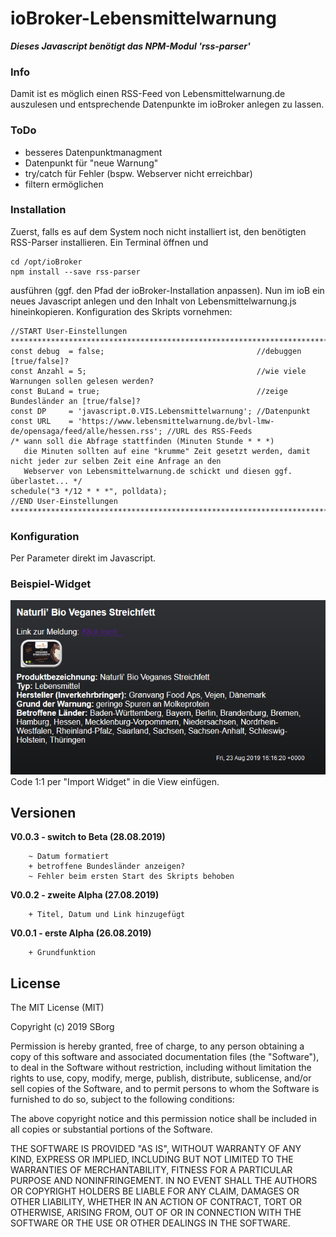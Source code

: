 <h1>ioBroker-Lebensmittelwarnung</h1>

***Dieses Javascript benötigt das NPM-Modul 'rss-parser'***

### Info
Damit ist es möglich einen RSS-Feed von Lebensmittelwarnung.de auszulesen und entsprechende Datenpunkte im 
ioBroker anlegen zu lassen.


### ToDo
- besseres Datenpunktmanagment
- Datenpunkt für "neue Warnung"
- try/catch für Fehler (bspw. Webserver nicht erreichbar)
- filtern ermöglichen

### Installation
Zuerst, falls es auf dem System noch nicht installiert ist, den benötigten RSS-Parser installieren. Ein Terminal
öffnen und 
```
cd /opt/ioBroker
npm install --save rss-parser
```
ausführen (ggf. den Pfad der ioBroker-Installation anpassen).
Nun im ioB ein neues Javascript anlegen und den Inhalt von Lebensmittelwarnung.js hineinkopieren.
Konfiguration des Skripts vornehmen:
```
//START User-Einstellungen ***********************************************************************************************
const debug  = false;                                  //debuggen [true/false]?
const Anzahl = 5;                                      //wie viele Warnungen sollen gelesen werden?
const BuLand = true;                                   //zeige Bundesländer an [true/false]?
const DP     = 'javascript.0.VIS.Lebensmittelwarnung'; //Datenpunkt
const URL    = 'https://www.lebensmittelwarnung.de/bvl-lmw-de/opensaga/feed/alle/hessen.rss'; //URL des RSS-Feeds
/* wann soll die Abfrage stattfinden (Minuten Stunde * * *)
   die Minuten sollten auf eine "krumme" Zeit gesetzt werden, damit nicht jeder zur selben Zeit eine Anfrage an den
   Webserver von Lebensmittelwarnung.de schickt und diesen ggf. überlastet... */
schedule("3 */12 * * *", polldata);
//END User-Einstellungen *************************************************************************************************
```
   
### Konfiguration
Per Parameter direkt im Javascript.

### Beispiel-Widget
<img src="https://github.com/SBorg2014/ioB-Lebensmittelwarnung/blob/master/Bilder/Lebensmittelwarnung.png" alt="Widgetbild" />
Code 1:1 per "Import Widget" in die View einfügen.


## Versionen
**V0.0.3 - switch to Beta (28.08.2019)**
```
    ~ Datum formatiert
    + betroffene Bundesländer anzeigen? 
    ~ Fehler beim ersten Start des Skripts behoben
```

**V0.0.2 - zweite Alpha (27.08.2019)**
```
    + Titel, Datum und Link hinzugefügt
```
    
**V0.0.1 - erste Alpha (26.08.2019)**
```
    + Grundfunktion
```

## License
The MIT License (MIT)

Copyright (c) 2019 SBorg

Permission is hereby granted, free of charge, to any person obtaining a copy
of this software and associated documentation files (the "Software"), to deal
in the Software without restriction, including without limitation the rights
to use, copy, modify, merge, publish, distribute, sublicense, and/or sell
copies of the Software, and to permit persons to whom the Software is
furnished to do so, subject to the following conditions:

The above copyright notice and this permission notice shall be included in
all copies or substantial portions of the Software.

THE SOFTWARE IS PROVIDED "AS IS", WITHOUT WARRANTY OF ANY KIND, EXPRESS OR
IMPLIED, INCLUDING BUT NOT LIMITED TO THE WARRANTIES OF MERCHANTABILITY,
FITNESS FOR A PARTICULAR PURPOSE AND NONINFRINGEMENT. IN NO EVENT SHALL THE
AUTHORS OR COPYRIGHT HOLDERS BE LIABLE FOR ANY CLAIM, DAMAGES OR OTHER
LIABILITY, WHETHER IN AN ACTION OF CONTRACT, TORT OR OTHERWISE, ARISING FROM,
OUT OF OR IN CONNECTION WITH THE SOFTWARE OR THE USE OR OTHER DEALINGS IN
THE SOFTWARE.